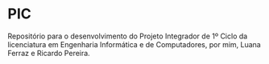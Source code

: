 # PIC
Repositório para o desenvolvimento do Projeto Integrador de 1º Ciclo da licenciatura em Engenharia Informática e de Computadores, por mim, Luana Ferraz e Ricardo Pereira.
